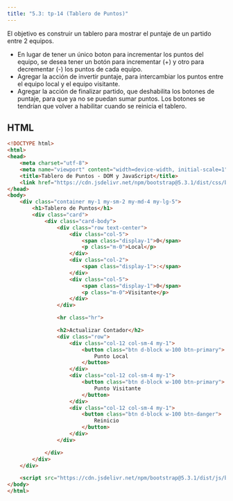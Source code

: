 ```yaml
---
title: "5.3: tp-14 (Tablero de Puntos)"
---
```


El objetivo es construir un tablero para mostrar el puntaje de un partido entre 2 equipos.

- En lugar de tener un único boton para incrementar los puntos del equipo, se desea tener un botón para incrementar (+) y otro para decrementar (-) los puntos de cada equipo.
- Agregar la acción de invertir puntaje, para intercambiar los puntos entre el equipo local y el equipo visitante.
- Agregar la acción de finalizar partido, que deshabilita los botones de puntaje, para que ya no se puedan sumar puntos. Los botones se tendrían que volver a habilitar cuando se reinicia el tablero.

## HTML

```html
<!DOCTYPE html>
<html>
<head>
    <meta charset="utf-8">
    <meta name="viewport" content="width=device-width, initial-scale=1">
    <title>Tablero de Puntos - DOM y JavaScript</title>
    <link href="https://cdn.jsdelivr.net/npm/bootstrap@5.3.1/dist/css/bootstrap.min.css" rel="stylesheet" integrity="sha384-4bw+/aepP/YC94hEpVNVgiZdgIC5+VKNBQNGCHeKRQN+PtmoHDEXuppvnDJzQIu9" crossorigin="anonymous">
</head>
<body>
    <div class="container my-1 my-sm-2 my-md-4 my-lg-5">
    	<h1>Tablero de Puntos</h1>
        <div class="card">
            <div class="card-body">
                <div class="row text-center">
                    <div class="col-5">
                        <span class="display-1">0</span>
                        <p class="m-0">Local</p>
                    </div>
                    <div class="col-2">
                        <span class="display-1">:</span>
                    </div>
                    <div class="col-5">
                        <span class="display-1">0</span>
                        <p class="m-0">Visitante</p>
                    </div>
                </div>

                <hr class="hr">

                <h2>Actualizar Contador</h2>
                <div class="row">
                    <div class="col-12 col-sm-4 my-1">
                        <button class="btn d-block w-100 btn-primary">
                            Punto Local
                        </button>
                    </div>
                    <div class="col-12 col-sm-4 my-1">
                        <button class="btn d-block w-100 btn-primary">
                            Punto Visitante
                        </button>
                    </div>
                    <div class="col-12 col-sm-4 my-1">
                        <button class="btn d-block w-100 btn-danger">
                            Reinicio
                        </button>
                    </div>
                </div>

            </div>
        </div>
    </div>

    <script src="https://cdn.jsdelivr.net/npm/bootstrap@5.3.1/dist/js/bootstrap.bundle.min.js" integrity="sha384-HwwvtgBNo3bZJJLYd8oVXjrBZt8cqVSpeBNS5n7C8IVInixGAoxmnlMuBnhbgrkm" crossorigin="anonymous"></script>
</body>
</html>
```